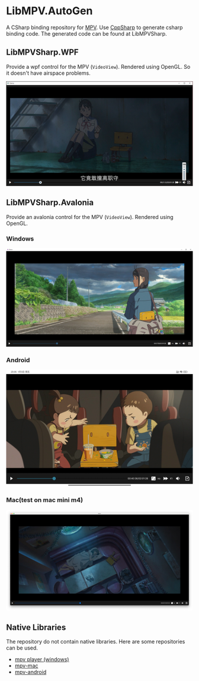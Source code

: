# LibMPV.AutoGen

A CSharp binding repository for [MPV](https://github.com/mpv-player/mpv). Use [CppSharp](https://github.com/mono/CppSharp) to generate csharp binding code. The generated code can be found at LibMPVSharp.

## LibMPVSharp.WPF

Provide a wpf control for the MPV (`VideoView`). Rendered using OpenGL. So it doesn't have airspace problems.

![wpfdemo](imgs/wpfdemo.png)

## LibMPVSharp.Avalonia

Provide an avalonia control for the MPV (`VideoView`). Rendered using OpenGL.

### Windows

![avalonia-windows](imgs/avalonia-windows-demo.png)

### Android

![avalonia-andorid](imgs/avalonia-android-demo.jpg)

### Mac(test on mac mini m4)

![avalonia-macm4](imgs/macdemo.png)

## Native Libraries

The repository do not contain native libraries. Here are some repositories can be used.

- [mpv player (windows)](https://sourceforge.net/projects/mpv-player-windows/files/)
- [mpv-mac](https://github.com/eko5624/mpv-mac)
- [mpv-android](https://github.com/mpv-android/mpv-android)
